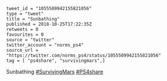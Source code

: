 ```
tweet_id = "1055509942155821056"
type = "tweet"
title = "Sunbathing"
published = 2018-10-25T17:22:35Z
retweets = 0
favourites = 0
source = "twitter"
twitter_account = "norms_ps4"
source_url = "https://twitter.com/norms_ps4/status/1055509942155821056"
tag = [ "ps4share", "survivingmars",]
```

Sunbathing [#SurvivingMars](/tags/survivingmars/) [#PS4share](/tags/ps4share/)

<p class='image'><img src='http://mnf.m17s.net/2018/10/25/DqXsshQW4AAe3qf.jpg' alt=''></p>

